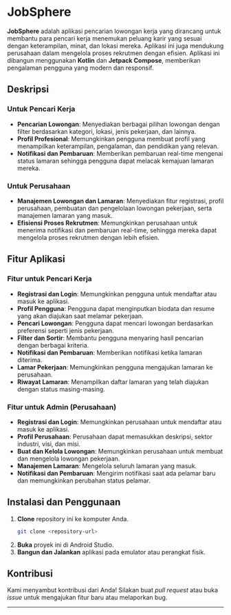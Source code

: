 # JobSphere

**JobSphere** adalah aplikasi pencarian lowongan kerja yang dirancang untuk membantu para pencari kerja menemukan peluang karir yang sesuai dengan keterampilan, minat, dan lokasi mereka. Aplikasi ini juga mendukung perusahaan dalam mengelola proses rekrutmen dengan efisien. Aplikasi ini dibangun menggunakan **Kotlin** dan **Jetpack Compose**, memberikan pengalaman pengguna yang modern dan responsif.

## Deskripsi

### Untuk Pencari Kerja
- **Pencarian Lowongan**: Menyediakan berbagai pilihan lowongan dengan filter berdasarkan kategori, lokasi, jenis pekerjaan, dan lainnya.
- **Profil Profesional**: Memungkinkan pengguna membuat profil yang menampilkan keterampilan, pengalaman, dan pendidikan yang relevan.
- **Notifikasi dan Pembaruan**: Memberikan pembaruan real-time mengenai status lamaran sehingga pengguna dapat melacak kemajuan lamaran mereka.

### Untuk Perusahaan
- **Manajemen Lowongan dan Lamaran**: Menyediakan fitur registrasi, profil perusahaan, pembuatan dan pengelolaan lowongan pekerjaan, serta manajemen lamaran yang masuk.
- **Efisiensi Proses Rekrutmen**: Memungkinkan perusahaan untuk menerima notifikasi dan pembaruan real-time, sehingga mereka dapat mengelola proses rekrutmen dengan lebih efisien.

## Fitur Aplikasi

### Fitur untuk Pencari Kerja
- **Registrasi dan Login**: Memungkinkan pengguna untuk mendaftar atau masuk ke aplikasi.
- **Profil Pengguna**: Pengguna dapat menginputkan biodata dan resume yang akan diajukan saat melamar pekerjaan.
- **Pencari Lowongan**: Pengguna dapat mencari lowongan berdasarkan preferensi seperti jenis pekerjaan.
- **Filter dan Sortir**: Membantu pengguna menyaring hasil pencarian dengan berbagai kriteria.
- **Notifikasi dan Pembaruan**: Memberikan notifikasi ketika lamaran diterima.
- **Lamar Pekerjaan**: Memungkinkan pengguna mengajukan lamaran ke perusahaan.
- **Riwayat Lamaran**: Menampilkan daftar lamaran yang telah diajukan dengan status masing-masing.

### Fitur untuk Admin (Perusahaan)
- **Registrasi dan Login**: Memungkinkan perusahaan untuk mendaftar atau masuk ke aplikasi.
- **Profil Perusahaan**: Perusahaan dapat memasukkan deskripsi, sektor industri, visi, dan misi.
- **Buat dan Kelola Lowongan**: Memungkinkan perusahaan untuk membuat dan mengelola lowongan pekerjaan.
- **Manajemen Lamaran**: Mengelola seluruh lamaran yang masuk.
- **Notifikasi dan Pembaruan**: Mengirim notifikasi saat ada pelamar baru dan memungkinkan perubahan status pelamar.

## Instalasi dan Penggunaan

1. **Clone** repository ini ke komputer Anda.
   ```bash
   git clone <repository-url>
   ```
2. **Buka** proyek ini di Android Studio.
3. **Bangun dan Jalankan** aplikasi pada emulator atau perangkat fisik.

## Kontribusi

Kami menyambut kontribusi dari Anda! Silakan buat *pull request* atau buka *issue* untuk mengajukan fitur baru atau melaporkan bug.

--- 

